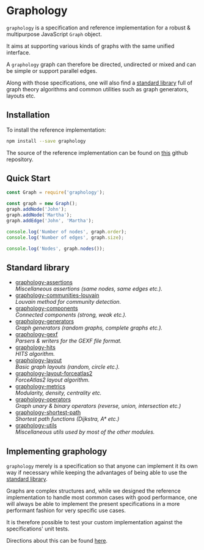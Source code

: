 # Graphology

`graphology` is a specification and reference implementation for a robust & multipurpose JavaScript `Graph` object.

It aims at supporting various kinds of graphs with the same unified interface.

A `graphology` graph can therefore be directed, undirected or mixed and can be simple or support parallel edges.

Along with those specifications, one will also find a [standard library](#standard-library) full of graph theory algorithms and common utilities such as graph generators, layouts etc.

## Installation

To install the reference implementation:

```bash
npm install --save graphology
```

The source of the reference implementation can be found on [this](https://github.com/graphology/graphology) github repository.

## Quick Start

```js
const Graph = require('graphology');

const graph = new Graph();
graph.addNode('John');
graph.addNode('Martha');
graph.addEdge('John', 'Martha');

console.log('Number of nodes', graph.order);
console.log('Number of edges', graph.size);

console.log('Nodes', graph.nodes());
```

## Standard library

* [graphology-assertions](https://github.com/graphology/graphology-assertions#readme)<br>*Miscellaneous assertions (same nodes, same edges etc.).*
* [graphology-communities-louvain](https://github.com/graphology/graphology-communities-louvain#readme)<br>*Louvain method for community detection.*
* [graphology-components](https://github.com/graphology/graphology-components#readme)<br>*Connected components (strong, weak etc.).*
* [graphology-generators](https://github.com/graphology/graphology-generators#readme)<br>*Graph generators (random graphs, complete graphs etc.).*
* [graphology-gexf](https://github.com/graphology/graphology-gexf#readme)<br>*Parsers & writers for the GEXF file format.*
* [graphology-hits](https://github.com/graphology/graphology-hits#readme)<br>*HITS algorithm.*
* [graphology-layout](https://github.com/graphology/graphology-layout#readme)<br>*Basic graph layouts (random, circle etc.).*
* [graphology-layout-forceatlas2](https://github.com/graphology/graphology-layout-forceatlas2#readme)<br>*ForceAtlas2 layout algorithm.*
* [graphology-metrics](https://github.com/graphology/graphology-metrics#readme)<br>*Modularity, density, centrality etc.*
* [graphology-operators](https://github.com/graphology/graphology-operators#readme)<br>*Graph unary & binary operators (reverse, union, intersection etc.)*
* [graphology-shortest-path](https://github.com/graphology/graphology-shortest-path#readme)<br>*Shortest path functions (Dijkstra, A&ast; etc.)*
* [graphology-utils](https://github.com/graphology/graphology-utils#readme)<br>*Miscellaneous utils used by most of the other modules.*

## Implementing graphology

`graphology` merely is a specification so that anyone can implement it its own way if necessary while keeping the advantages of being able to use the [standard library](#standard-library).

Graphs are complex structures and, while we designed the reference implementation to handle most common cases with good performance, one will always be able to implement the present specifications in a more performant fashion for very specific use cases.

It is therefore possible to test your custom implementation against the specifications' unit tests.

Directions about this can be found [here](unittests.md).
